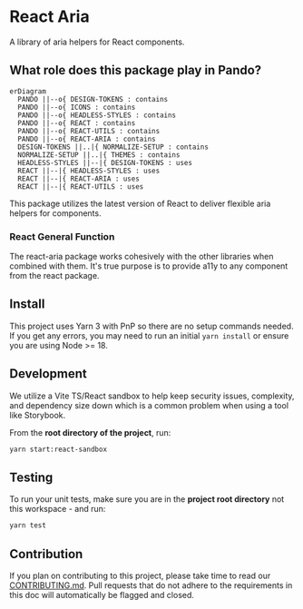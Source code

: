 # React Aria

A library of aria helpers for React components.

## What role does this package play in Pando?

```mermaid
erDiagram
  PANDO ||--o{ DESIGN-TOKENS : contains
  PANDO ||--o{ ICONS : contains
  PANDO ||--o{ HEADLESS-STYLES : contains
  PANDO ||--o{ REACT : contains
  PANDO ||--o{ REACT-UTILS : contains
  PANDO ||--o{ REACT-ARIA : contains
  DESIGN-TOKENS ||..|{ NORMALIZE-SETUP : contains
  NORMALIZE-SETUP ||..|{ THEMES : contains
  HEADLESS-STYLES ||--|{ DESIGN-TOKENS : uses
  REACT ||--|{ HEADLESS-STYLES : uses
  REACT ||--|{ REACT-ARIA : uses
  REACT ||--|{ REACT-UTILS : uses
```

This package utilizes the latest version of React to deliver flexible aria helpers for components.

### React General Function

The react-aria package works cohesively with the other libraries when combined with them. It's true purpose is to provide a11y to any component from the react package.

## Install

This project uses Yarn 3 with PnP so there are no setup commands needed. If you get any errors, you may need to run an initial `yarn install` or ensure you are using Node >= 18.

## Development

We utilize a Vite TS/React sandbox to help keep security issues, complexity, and dependency size down which is a common problem when using a tool like Storybook.

From the **root directory of the project**, run:

```bash
yarn start:react-sandbox
```

## Testing

To run your unit tests, make sure you are in the **project root directory** not this workspace - and run:

```bash
yarn test
```

## Contribution

If you plan on contributing to this project, please take time to read our [CONTRIBUTING.md](https://github.com/pluralsight/pando/blob/main/CONTRIBUTING.md). Pull requests that do not adhere to the requirements in this doc will automatically be flagged and closed.

